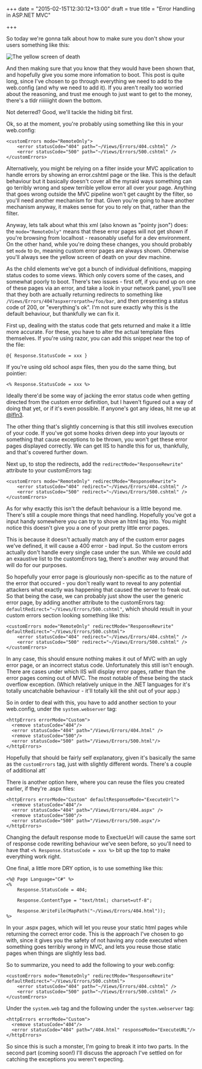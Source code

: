 +++
date = "2015-02-15T12:30:12+13:00"
draft = true
title = "Error Handling in ASP.NET MVC"

+++

So today we're gonna talk about how to make sure you don't show your users something like this: 

<img src="/img/posts/error-handling-in-asp-net-mvc/ysod.png" alt="The yellow screen of death" />

And then making sure that you know that they would have been shown that, and hopefully give you some more infomation to boot. This post is quite long, since I've chosen to go through everything we need to add to the web.config (and why we need to add it). If you aren't really too worried about the reasoning, and trust me enough to just want to get to the money, there's a tldr riiiiiight down the bottom.

Not deterred? Good, we'll tackle the hiding bit first.

Ok, so at the moment, you're probably using something like this in your web.config:

	<customErrors mode="RemoteOnly">
		<error statusCode="404" path="~/Views/Errors/404.cshtml" />
		<error statusCode="500" path="~/Views/Errors/500.cshtml" />
	</customErrors>

Alternatively, you might be relying on a filter inside your MVC application to handle errors by showing an error.cshtml page or the like. This is the default behaviour but it basically doesn't cover all the myraid ways something can go terribly wrong and spew terrible yellow error all over your page. Anything that goes wrong outside the MVC pipeline won't get caught by the filter, so you'll need another mechanism for that. Given you're going to have another mechanism anyway, it makes sense for you to rely on that, rather than the filter.

Anyway, lets talk about what this xml (also known as "pointy json") does: the `mode="RemoteOnly"` means that these error pages will not get shown if you're browsing from localhost - reasonably useful for a dev environment. On the other hand, while you're doing these changes, you should probably set `mode` to `On`, meaning custom error pages are always shown. Otherwise you'll always see the yellow screen of death on your dev machine.

As the child elements we've got a bunch of individual definitions, mapping status codes to some views. Which only covers some of the cases, and somewhat poorly to boot. There's two issues - first off, if you end up on one of these pages via an error, and take a look in your network panel, you'll see that they both are actually returning redirects to something like `/Views/Errors/404?aspxerrorpath=/foo/bar`, and then presenting a status code of 200, or "everything's ok". I'm not sure exactly why this is the default behaviour, but thankfully we can fix it.

First up, dealing with the status code that gets returned and make it a little more accurate. For these, you have to alter the actual template files themselves. If you're using razor, you can add this snippet near the top of the file:

	@{ Response.StatusCode = xxx }

If you're using old school aspx files, then you do the same thing, but pointier:

	<% Response.StatusCode = xxx %>

Ideally there'd be some way of jacking the error status code when getting directed from the custom error definition, but I haven't figured out a way of doing that yet, or if it's even possible. If anyone's got any ideas, hit me up at <a href="https://twitter.com/lfln3">@lfln3</a>.

The other thing that's slightly concerning is that this still involves execution of your code. If you've got some hooks driven deep into your layouts or something that cause exceptions to be thrown, you won't get these error pages displayed correctly. We can get IIS to handle this for us, thankfully, and that's covered further down.

Next up, to stop the redirects, add the `redirectMode="ResponseRewrite"` attribute to your customErrors tag:

	<customErrors mode="RemoteOnly" redirectMode="ResponseRewrite">
		<error statusCode="404" redirect="~/Views/Errors/404.cshtml" />
		<error statusCode="500" redirect="~/Views/Errors/500.cshtml" />
	</customErrors>

As for why exactly this isn't the default behaviour is a little beyond me. There's still a couple more things that need handling. Hopefully you've got a input handy somewhere you can try to shove an html tag into. You might notice this doesn't give you a one of your pretty little error pages. 

This is because it doesn't actually match any of the custom error pages we've defined, it will cause a 400 error - bad input. So the custom errors actually don't handle every single case under the sun. While we could add an exaustive list to the customErrors tag, there's another way around that will do for our purposes. 

So hopefully your error page is glouriously non-specific as to the nature of the error that occured - you don't really want to reveal to any potential attackers what exactly was happening that caused the server to freak out. So that being the case, we can probably just show the user the generic error page, by adding another attribute to the customErrors tag: `defaultRedirect="~/Views/Errors/500.cshtml"`, which should result in your custom errors section looking something like this:

	<customErrors mode="RemoteOnly" redirectMode="ResponseRewrite" defaultRedirect="~/Views/Errors/500.cshtml">
		<error statusCode="404" redirect="~/Views/Errors/404.cshtml" />
    	<error statusCode="500" redirect="~/Views/Errors/500.cshtml" />
	</customErrors>

In any case, this should ensure nothing makes it out of MVC with an ugly error page, or an incorrect status code. Unfortunately this still isn't enough. There are cases under which IIS will display error pages, rather than the error pages coming out of MVC. The most notable of these being the stack overflow exception. (Which relatively unique in the .NET languages for it's totally uncatchable behaviour - it'll totally kill the shit out of your app.)

So in order to deal with this, you have to add another section to your web.config, under the `system.webserver` tag:

	<httpErrors errorMode="Custom">
	  <remove statusCode="404"/>
	  <error statusCode="404" path="/Views/Errors/404.html" />
	  <remove statusCode="500"/>
	  <error statusCode="500" path="/Views/Errors/500.html"/>
	</httpErrors>

Hopefully that should be fairly self explanatory, given it's basically the same as the `customErrors` tag, just with slightly different words. There's a couple of additional att`

 There is another option here, where you can reuse the files you created earlier, if they're .aspx files:

	<httpErrors errorMode="Custom" defaultResponseMode="ExecuteUrl">
	  <remove statusCode="404"/>
	  <error statusCode="404" path="/Views/Errors/404.aspx" />
	  <remove statusCode="500"/>
	  <error statusCode="500" path="/Views/Errors/500.aspx"/>
	</httpErrors>

Changing the default response mode to ExectueUrl will cause the same sort of response code rewriting behaviour we've seen before, so you'll need to have that `<% Response.StatusCode = xxx %>` bit up the top to make everything work right.

One final, a little more DRY option, is to use something like this:

	<%@ Page Language="C#" %>
	<%
	    Response.StatusCode = 404;

	    Response.ContentType = "text/html; charset=utf-8";

	    Response.WriteFile(MapPath("~/Views/Errors/404.html"));
	%>

In your .aspx pages, which will let you reuse your static html pages while returning the correct error code. This is the approach I've chosen to go with, since it gives you the safety of not having any code executed when something goes terribly wrong in MVC, and lets you reuse those static pages when things are slightly less bad.

So to summarize, you need to add the following to your web.config:

	<customErrors mode="RemoteOnly" redirectMode="ResponseRewrite" defaultRedirect="~/Views/Errors/500.cshtml">
		<error statusCode="404" path="~/Views/Errors/404.cshtml" />
    	<error statusCode="500" path="~/Views/Errors/500.cshtml" />
	</customErrors>

Under the `system.web` tag and the following under the `system.webserver` tag:
	
	<httpErrors errorMode="Custom">
	  <remove statusCode="404"/>
	  <error statusCode="404" path="/404.html" responseMode="ExecuteURL"/>
	</httpErrors>

So since this is such a monster, I'm going to break it into two parts. In the second part (coming soon!) I'll discuss the approach I've settled on for catching the exceptions you weren't expecting.
